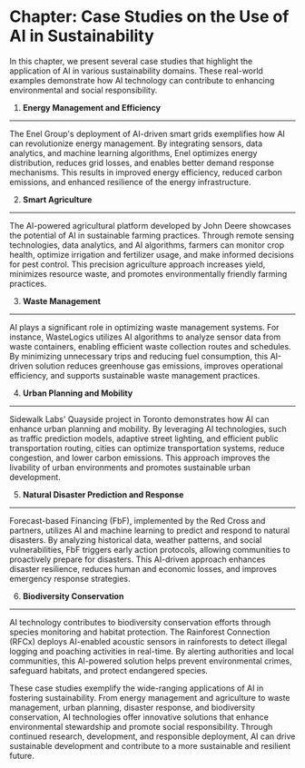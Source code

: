 Chapter: Case Studies on the Use of AI in Sustainability
========================================================

In this chapter, we present several case studies that highlight the application of AI in various sustainability domains. These real-world examples demonstrate how AI technology can contribute to enhancing environmental and social responsibility.

1. **Energy Management and Efficiency**
---------------------------------------

The Enel Group's deployment of AI-driven smart grids exemplifies how AI can revolutionize energy management. By integrating sensors, data analytics, and machine learning algorithms, Enel optimizes energy distribution, reduces grid losses, and enables better demand response mechanisms. This results in improved energy efficiency, reduced carbon emissions, and enhanced resilience of the energy infrastructure.

2. **Smart Agriculture**
------------------------

The AI-powered agricultural platform developed by John Deere showcases the potential of AI in sustainable farming practices. Through remote sensing technologies, data analytics, and AI algorithms, farmers can monitor crop health, optimize irrigation and fertilizer usage, and make informed decisions for pest control. This precision agriculture approach increases yield, minimizes resource waste, and promotes environmentally friendly farming practices.

3. **Waste Management**
-----------------------

AI plays a significant role in optimizing waste management systems. For instance, WasteLogics utilizes AI algorithms to analyze sensor data from waste containers, enabling efficient waste collection routes and schedules. By minimizing unnecessary trips and reducing fuel consumption, this AI-driven solution reduces greenhouse gas emissions, improves operational efficiency, and supports sustainable waste management practices.

4. **Urban Planning and Mobility**
----------------------------------

Sidewalk Labs' Quayside project in Toronto demonstrates how AI can enhance urban planning and mobility. By leveraging AI technologies, such as traffic prediction models, adaptive street lighting, and efficient public transportation routing, cities can optimize transportation systems, reduce congestion, and lower carbon emissions. This approach improves the livability of urban environments and promotes sustainable urban development.

5. **Natural Disaster Prediction and Response**
-----------------------------------------------

Forecast-based Financing (FbF), implemented by the Red Cross and partners, utilizes AI and machine learning to predict and respond to natural disasters. By analyzing historical data, weather patterns, and social vulnerabilities, FbF triggers early action protocols, allowing communities to proactively prepare for disasters. This AI-driven approach enhances disaster resilience, reduces human and economic losses, and improves emergency response strategies.

6. **Biodiversity Conservation**
--------------------------------

AI technology contributes to biodiversity conservation efforts through species monitoring and habitat protection. The Rainforest Connection (RFCx) deploys AI-enabled acoustic sensors in rainforests to detect illegal logging and poaching activities in real-time. By alerting authorities and local communities, this AI-powered solution helps prevent environmental crimes, safeguard habitats, and protect endangered species.

These case studies exemplify the wide-ranging applications of AI in fostering sustainability. From energy management and agriculture to waste management, urban planning, disaster response, and biodiversity conservation, AI technologies offer innovative solutions that enhance environmental stewardship and promote social responsibility. Through continued research, development, and responsible deployment, AI can drive sustainable development and contribute to a more sustainable and resilient future.
